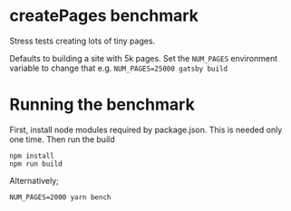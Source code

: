 # createPages benchmark

Stress tests creating lots of tiny pages.

Defaults to building a site with 5k pages. Set the `NUM_PAGES` environment variable to change that e.g. `NUM_PAGES=25000 gatsby build`

# Running the benchmark

First, install node modules required by package.json. This is needed only one time. Then run the build

```shell
npm install
npm run build
```

Alternatively;

```shell
NUM_PAGES=2000 yarn bench
```

